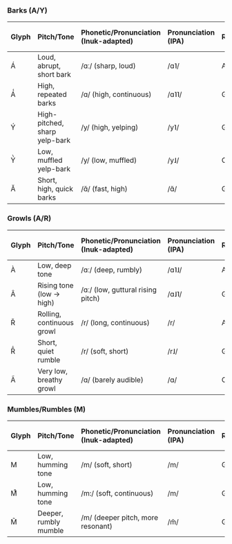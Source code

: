 ### **Barks (A/Y)**

| Glyph | Pitch/Tone | Phonetic/Pronunciation (Inuk-adapted) | Pronunciation (IPA) | Role | Valence (Pleasant, Unpleasant) | Arousal (Calm, Excited) |
| :--- | :--- | :--- | :--- | :--- | :--- | :--- |
| Á | Loud, abrupt, short bark | /ɑː/ (sharp, loud) | /ɑ˥/ | Alpha/Beta | Unpleasant | Excited |
| Á́ | High, repeated barks | /ɑ/ (high, continuous) | /ɑ˥˥/ | General | Pleasant | Excited |
| Ý | High-pitched, sharp yelp-bark | /y/ (high, yelping) | /y˥/ | General | Unpleasant | Excited |
| Ý̀ | Low, muffled yelp-bark | /y/ (low, muffled) | /y˩/ | Omega | Unpleasant | Calm |
| Ă | Short, high, quick barks | /ɑ̆/ (fast, high) | /ɑ̆/ | General | Unpleasant | Excited |

### Growls (A/R)

| Glyph | Pitch/Tone | Phonetic/Pronunciation (Inuk-adapted) | Pronunciation (IPA) | Role | Valence (Pleasant, Unpleasant) | Arousal (Calm, Excited) |
| :--- | :--- | :--- | :--- | :--- | :--- | :--- |
| À | Low, deep tone | /ɑː/ (deep, rumbly) | /ɑ˥˩/ | Alpha/Beta | Unpleasant | Excited |
| Â | Rising tone (low → high) | /ɑː/ (low, guttural rising pitch) | /ɑ˩˥/ | General | Pleasant | Excited |
| Ř | Rolling, continuous growl | /r/ (long, continuous) | /r/ | Alpha | Unpleasant | Excited |
| Ř̇ | Short, quiet rumble | /r/ (soft, short) | /r˩/ | General | Unpleasant | Calm |
| Ã | Very low, breathy growl | /ɑ/ (barely audible) | /ɑ/ | Omega | Unpleasant | Calm |


### Mumbles/Rumbles (M)

| Glyph | Pitch/Tone | Phonetic/Pronunciation (Inuk-adapted) | Pronunciation (IPA) | Role | Valence (Pleasant, Unpleasant) | Arousal (Calm, Excited) |
| :--- | :--- | :--- | :--- | :--- | :--- | :--- |
| M | Low, humming tone | /m/ (soft, short) | /m/ | General | Pleasant | Calm |
| M᷒ | Low, humming tone | /m:/ (soft, continuous) | /m/ | General | Pleasant | Calm |
| M̃ | Deeper, rumbly mumble | /m/ (deeper pitch, more resonant) | /m̃/ | General | Pleasant | Calm |